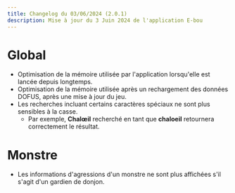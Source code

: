 ```yaml
---
title: Changelog du 03/06/2024 (2.0.1)
description: Mise à jour du 3 Juin 2024 de l'application E-bou
---
```

# Global
- Optimisation de la mémoire utilisée par l'application lorsqu'elle est lancée depuis longtemps.
- Optimisation de la mémoire utilisée après un rechargement des données DOFUS, après une mise à jour du jeu.
- Les recherches incluant certains caractères spéciaux ne sont plus sensibles à la casse. 
  - Par exemple, **Chalœil** recherché en tant que **chaloeil** retournera correctement le résultat.
# Monstre
- Les informations d'agressions d'un monstre ne sont plus affichées s'il s'agit d'un gardien de donjon.